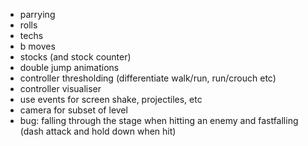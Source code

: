 - parrying
- rolls
- techs
- b moves 
- stocks (and stock counter)
- double jump animations
- controller thresholding (differentiate walk/run, run/crouch etc)
- controller visualiser
- use events for screen shake, projectiles, etc
- camera for subset of level 
- bug: falling through the stage when hitting an enemy and fastfalling (dash attack and hold down when hit)